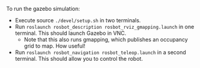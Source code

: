 To run the gazebo simulation:
* Execute source ``./devel/setup.sh`` in two terminals.
* Run ``roslaunch rosbot_description rosbot_rviz_gmapping.launch`` in one terminal. This should launch Gazebo in VNC.
    * Note that this also runs gmapping, which publishes an occupancy grid to map. How useful!
* Run ``roslaunch rosbot_navigation rosbot_teleop.launch`` in a second terminal. This should allow you to control the robot.
